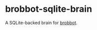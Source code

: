 brobbot-sqlite-brain
===================

A SQLite-backed brain for [brobbot](https://npmjs.org/package/brobbot).
